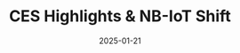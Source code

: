 ---
title: "CES Highlights & NB-IoT Shift"
date: 2025-01-21
audio: "iotforge_unplugged_250121.mp3"
image: "cover.png"
script: "script.md"
sources: "sources.md"
description: "A quick dive into IoT trends! This episode covers CES 2025 highlights, including AI-driven devices, automotive IoT advancements, and connectivity innovations, plus the decline of NB-IoT. Stay updated and inspired!"
tags: ["podcast", "episode"]
categories: ["Podcasts"]
---